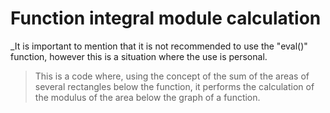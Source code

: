 # Function integral module calculation
 _It is important to mention that it is not recommended to use the "eval()" function, however this is a situation where the use is personal.
 
 
> This is a code where, using the concept of the sum of the areas of several rectangles below the function, it performs the calculation of the modulus of the area below the graph of a function.
